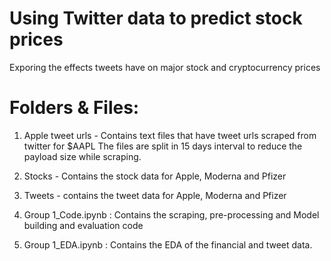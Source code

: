 # Using Twitter data to predict stock prices
 Exporing the effects tweets have on major stock and cryptocurrency prices

# Folders & Files:

1. Apple tweet urls - Contains text files that have tweet urls scraped from twitter for $AAPL The files are split in 15 days interval to reduce the payload size while scraping. 

2. Stocks - Contains the stock data for Apple, Moderna and Pfizer

3. Tweets - contains the tweet data for Apple, Moderna and Pfizer

4. Group 1_Code.ipynb : Contains the scraping, pre-processing and Model building and evaluation code

5. Group 1_EDA.ipynb : Contains the EDA of the financial and tweet data.
